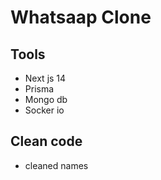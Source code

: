 # Whatsaap Clone
## Tools
- Next js 14
- Prisma
- Mongo db
- Socker io

## Clean code
- cleaned names

